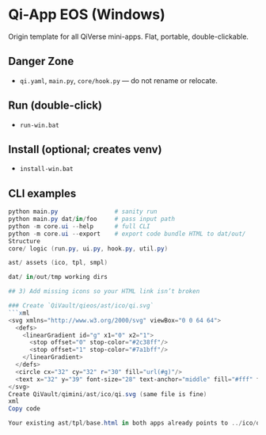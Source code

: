 # Qi-App EOS (Windows)

Origin template for all QiVerse mini-apps. Flat, portable, double-clickable.

## Danger Zone
- `qi.yaml`, `main.py`, `core/hook.py` — do not rename or relocate.

## Run (double-click)
- `run-win.bat`

## Install (optional; creates venv)
- `install-win.bat`

## CLI examples
```powershell
python main.py                # sanity run
python main.py dat/in/foo     # pass input path
python -m core.ui --help      # full CLI
python -m core.ui --export    # export code bundle HTML to dat/out/
Structure
core/ logic (run.py, ui.py, hook.py, util.py)

ast/ assets (ico, tpl, smpl)

dat/ in/out/tmp working dirs

## 3) Add missing icons so your HTML link isn’t broken

### Create `QiVault/qieos/ast/ico/qi.svg`
```xml
<svg xmlns="http://www.w3.org/2000/svg" viewBox="0 0 64 64">
  <defs>
    <linearGradient id="g" x1="0" x2="1">
      <stop offset="0" stop-color="#2c38ff"/>
      <stop offset="1" stop-color="#7a1bff"/>
    </linearGradient>
  </defs>
  <circle cx="32" cy="32" r="30" fill="url(#g)"/>
  <text x="32" y="39" font-size="28" text-anchor="middle" fill="#fff" font-family="Arial, sans-serif">Qi</text>
</svg>
Create QiVault/qimini/ast/ico/qi.svg (same file is fine)
xml
Copy code

Your existing ast/tpl/base.html in both apps already points to ../ico/qi.svg, so once these files exist, favicons resolve.